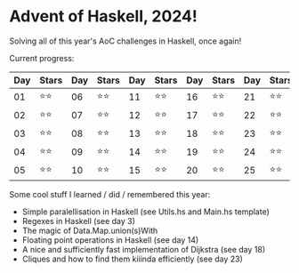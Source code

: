 # Advent of Haskell, 2024!

Solving all of this year's AoC challenges in Haskell, once again!

Current progress:

|Day|Stars|Day|Stars|Day|Stars|Day|Stars|Day|Stars|
|---|---|---|---|---|---|---|---|---|---|
|01|⭐️⭐️|06|⭐️⭐️|11|⭐️⭐️|16|⭐️⭐️|21|⭐️⭐️|
|02|⭐️⭐️|07|⭐️⭐️|12|⭐️⭐️|17|⭐️⭐️|22|⭐️⭐️|
|03|⭐️⭐️|08|⭐️⭐️|13|⭐️⭐️|18|⭐️⭐️|23|⭐️⭐️|
|04|⭐️⭐️|09|⭐️⭐️|14|⭐️⭐️|19|⭐️⭐️|24|⭐️⭐️|
|05|⭐️⭐️|10|⭐️⭐️|15|⭐️⭐️|20|⭐️⭐️|25|⭐️⭐️|

Some cool stuff I learned / did / remembered this year:
- Simple paralellisation in Haskell (see Utils.hs and Main.hs template)
- Regexes in Haskell (see day 3)
- The magic of Data.Map.union(s)With
- Floating point operations in Haskell (see day 14)
- A nice and sufficiently fast implementation of Dijkstra (see day 18)
- Cliques and how to find them kiiinda efficiently (see day 23)

